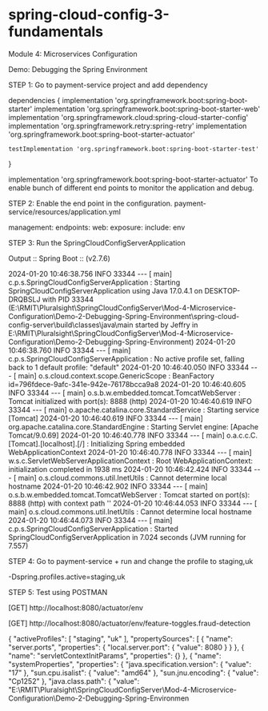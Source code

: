 # spring-cloud-config-3-fundamentals
Module 4: Microservices Configuration

Demo: Debugging the Spring Environment

STEP 1: Go to payment-service project and add dependency

dependencies {
	implementation 'org.springframework.boot:spring-boot-starter'
	implementation 'org.springframework.boot:spring-boot-starter-web'
	implementation 'org.springframework.cloud:spring-cloud-starter-config'
	implementation 'org.springframework.retry:spring-retry'
	implementation 'org.springframework.boot:spring-boot-starter-actuator'

	testImplementation 'org.springframework.boot:spring-boot-starter-test'
}

implementation 'org.springframework.boot:spring-boot-starter-actuator'
To enable bunch of different end points to monitor the application and debug.

STEP 2: Enable the end point in the configuration.
payment-service/resources/application.yml

management:
    endpoints:
        web:
            exposure:
                include: env
                
STEP 3: Run the SpringCloudConfigServerApplication

Output
 :: Spring Boot ::                (v2.7.6)

2024-01-20 10:46:38.756  INFO 33344 --- [           main] c.p.s.SpringCloudConfigServerApplication : Starting SpringCloudConfigServerApplication using Java 17.0.4.1 on DESKTOP-DRQBSLJ with PID 33344 (E:\RMIT\Pluralsight\SpringCloudConfigServer\Mod-4-Microservice-Configuration\Demo-2-Debugging-Spring-Environment\spring-cloud-config-server\build\classes\java\main started by Jeffry in E:\RMIT\Pluralsight\SpringCloudConfigServer\Mod-4-Microservice-Configuration\Demo-2-Debugging-Spring-Environment)
2024-01-20 10:46:38.760  INFO 33344 --- [           main] c.p.s.SpringCloudConfigServerApplication : No active profile set, falling back to 1 default profile: "default"
2024-01-20 10:46:40.050  INFO 33344 --- [           main] o.s.cloud.context.scope.GenericScope     : BeanFactory id=796fdece-9afc-341e-942e-76178bcca9a8
2024-01-20 10:46:40.605  INFO 33344 --- [           main] o.s.b.w.embedded.tomcat.TomcatWebServer  : Tomcat initialized with port(s): 8888 (http)
2024-01-20 10:46:40.619  INFO 33344 --- [           main] o.apache.catalina.core.StandardService   : Starting service [Tomcat]
2024-01-20 10:46:40.619  INFO 33344 --- [           main] org.apache.catalina.core.StandardEngine  : Starting Servlet engine: [Apache Tomcat/9.0.69]
2024-01-20 10:46:40.778  INFO 33344 --- [           main] o.a.c.c.C.[Tomcat].[localhost].[/]       : Initializing Spring embedded WebApplicationContext
2024-01-20 10:46:40.778  INFO 33344 --- [           main] w.s.c.ServletWebServerApplicationContext : Root WebApplicationContext: initialization completed in 1938 ms
2024-01-20 10:46:42.424  INFO 33344 --- [           main] o.s.cloud.commons.util.InetUtils         : Cannot determine local hostname
2024-01-20 10:46:42.902  INFO 33344 --- [           main] o.s.b.w.embedded.tomcat.TomcatWebServer  : Tomcat started on port(s): 8888 (http) with context path ''
2024-01-20 10:46:44.053  INFO 33344 --- [           main] o.s.cloud.commons.util.InetUtils         : Cannot determine local hostname
2024-01-20 10:46:44.073  INFO 33344 --- [           main] c.p.s.SpringCloudConfigServerApplication : Started SpringCloudConfigServerApplication in 7.024 seconds (JVM running for 7.557)


STEP 4: Go to payment-service + run and change the profile to staging,uk

-Dspring.profiles.active=staging,uk

STEP 5: Test using POSTMAN 

[GET] http://localhost:8080/actuator/env

[GET] http://localhost:8080/actuator/env/feature-toggles.fraud-detection

{
    "activeProfiles": [
        "staging",
        "uk"
    ],
    "propertySources": [
        {
            "name": "server.ports",
            "properties": {
                "local.server.port": {
                    "value": 8080
                }
            }
        },
        {
            "name": "servletContextInitParams",
            "properties": {}
        },
        {
            "name": "systemProperties",
            "properties": {
                "java.specification.version": {
                    "value": "17"
                },
                "sun.cpu.isalist": {
                    "value": "amd64"
                },
                "sun.jnu.encoding": {
                    "value": "Cp1252"
                },
                "java.class.path": {
                    "value": "E:\\RMIT\\Pluralsight\\SpringCloudConfigServer\\Mod-4-Microservice-Configuration\\Demo-2-Debugging-Spring-Environmen
                    

